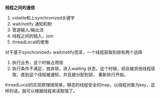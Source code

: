 **线程之间的通信**

1. volatile和上synchronized关键字
2. wait/notify 通知机制
3. 管道输入/输出流
4. 线程之间的插入，join
5. threadLocal的使用

对于基于synchronized+ wait/notify而言，一个线程获取到锁有两个选择
1. 执行业务，这个时候占用锁
2. 执行条件不满足，放弃锁，进入waiting 状态，这个时候，锁会被其他线程获取，直到这个线程被通知，并且被分配到锁，
重新执行开始。

threadLocal的实现原理很简单，静态的线程安全的map，以线程对象为key，这样的话，就可以根据线程来读取值了。